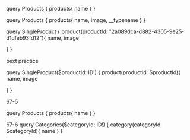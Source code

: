 query Products {
products{
name
}
}

query Products {
products{
name,
image,
\_\_typename
}
}

query SingleProduct {
product(productId: "2a089dca-d882-4305-9e25-d1dfeb93fd12"){
name,
image

}
}

bext practice

query SingleProduct($productId: ID!) {
product(productId: $productId){
name,
image

}
}

67-5

query Products {
products{
name
}
}

67-6
query Categories($categoryId: ID!) {
category(categoryId: $categoryId){
name
}
}
